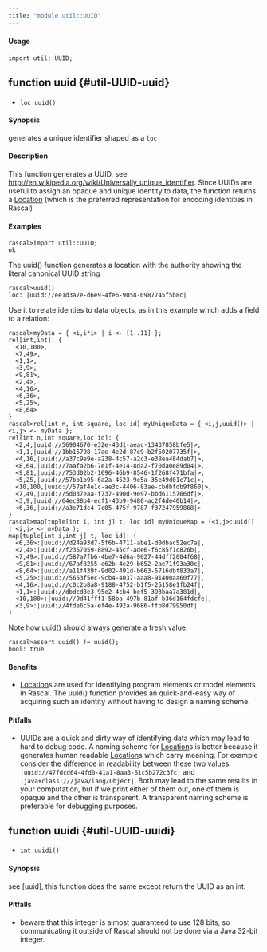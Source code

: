 ```yaml
---
title: "module util::UUID"
---
```


#### Usage

`import util::UUID;`


## function uuid {#util-UUID-uuid}

* ``loc uuid()``


#### Synopsis

generates a unique identifier shaped as a `loc`

#### Description

This function generates a UUID, see <http://en.wikipedia.org/wiki/Universally_unique_identifier>.
Since UUIDs are useful to assign an opaque and unique identity to data, the function returns
a [Location](../../Rascal/Expressions/Values/Location/index.md) (which is the preferred representation for encoding identities in Rascal)

#### Examples


```rascal-shell 
rascal>import util::UUID;
ok
```

The uuid() function generates a location with the authority showing the literal canonical UUID string

```rascal-shell ,continue
rascal>uuid()
loc: |uuid://ee1d3a7e-d6e9-4fe6-9058-0987745f5b8c|
```

Use it to relate identies to data objects, as in this example which adds a field to a relation:


```rascal-shell ,continue
rascal>myData = { <i,i*i> | i <- [1..11] }; 
rel[int,int]: {
  <10,100>,
  <7,49>,
  <1,1>,
  <3,9>,
  <9,81>,
  <2,4>,
  <4,16>,
  <6,36>,
  <5,25>,
  <8,64>
}
rascal>rel[int n, int square, loc id] myUniqueData = { <i,j,uuid()> | <i,j> <- myData };
rel[int n,int square,loc id]: {
  <2,4,|uuid://56904670-e32e-43d1-aeac-13437858bfe5|>,
  <1,1,|uuid://1bb15798-17ae-4e2d-87e9-b2f50207735f|>,
  <4,16,|uuid://a37c9e9e-a238-4c57-a2c3-e38ea484dab7|>,
  <8,64,|uuid://7aafa2b6-7e1f-4e14-8da2-f70da0e89d04|>,
  <9,81,|uuid://753d02b2-1696-46b9-8546-1f268f471bfa|>,
  <5,25,|uuid://57bb1b95-6a2a-4523-9e5a-35e49d01c71c|>,
  <10,100,|uuid://57af4e1c-ae3c-4406-83ae-cbdbfdb9f860|>,
  <7,49,|uuid://5d037eaa-f737-490d-9e97-bbd6115766df|>,
  <3,9,|uuid://64ec88b4-ecf1-43b9-9480-ac2f4de40b14|>,
  <6,36,|uuid://a3e71dc4-7c05-475f-9787-f37247959868|>
}
rascal>map[tuple[int i, int j] t, loc id] myUniqueMap = (<i,j>:uuid() | <i,j> <- myData );
map[tuple[int i,int j] t, loc id]: (
  <6,36>:|uuid://d24a93d7-5f6b-4711-abe1-d0dbac52ec7a|,
  <2,4>:|uuid://f2357059-8892-45cf-ade6-f6c85f1c826b|,
  <7,49>:|uuid://587a7fb6-4be7-4d6a-9027-44dff2004f68|,
  <9,81>:|uuid://67af8255-e62b-4e29-b652-2ae71f93a30c|,
  <8,64>:|uuid://a11f439f-9d02-491d-b663-5716dbf833a7|,
  <5,25>:|uuid://5653f5ec-9cb4-4037-aaa8-91400aa60f77|,
  <4,16>:|uuid://c0c2b8a8-9188-4752-b1f5-25158e1fb24f|,
  <1,1>:|uuid://dbdcd8e3-95e2-4cb4-bef5-393baa7a381d|,
  <10,100>:|uuid://9d41fff1-58ba-497b-81af-b36d164fdcfe|,
  <3,9>:|uuid://4fde6c5a-ef4e-492a-9686-ffb8d79950df|
)
```
Note how uuid() should always generate a fresh value:

```rascal-shell ,continue
rascal>assert uuid() != uuid(); 
bool: true
```

#### Benefits

*  [Location](../../Rascal/Expressions/Values/Location/index.md)s are used for identifying program elements or model elements in Rascal. The uuid() function provides
an quick-and-easy way of acquiring such an identity without having to design a naming scheme.

#### Pitfalls

*  UUIDs are a quick and dirty way of identifying data which may lead to hard to debug code. A naming scheme for [Location](../../Rascal/Expressions/Values/Location/index.md)s is better because it generates human readable
[Location](../../Rascal/Expressions/Values/Location/index.md)s which carry meaning. For example consider the difference in readability between these two values:
`|uuid://47fdcd64-4fd0-41a1-8aa3-61c5b272c3fc|` and `|java+class:///java/lang/Object|`. Both may lead to the same 
results in your computation, but if we print either of them out, one of them is opaque and the other is transparent. A transparent naming scheme is preferable for
debugging purposes.

## function uuidi {#util-UUID-uuidi}

* ``int uuidi()``


#### Synopsis

see [uuid], this function does the same except return the UUID as an int.

#### Pitfalls

*  beware that this integer is almost guaranteed to use 128 bits, so communicating it outside of
Rascal should not be done via a Java 32-bit integer.

